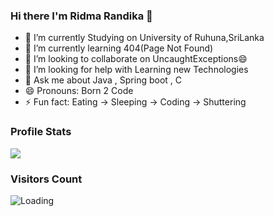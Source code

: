 ### Hi there I'm Ridma Randika 👋

- 🔭 I’m currently Studying on University of Ruhuna,SriLanka
- 🌱 I’m currently learning 404(Page Not Found)
- 👯 I’m looking to collaborate on UncaughtExceptions😄
- 🤔 I’m looking for help with Learning new Technologies
- 💬 Ask me about Java , Spring boot , C
- 😄 Pronouns: Born 2 Code
- ⚡ Fun fact: Eating -> Sleeping -> Coding -> Shuttering 

### Profile Stats

<img src="https://github-readme-stats.vercel.app/api?username=NadunNethsara&&show_icons=true&title_color=ffffff&icon_color=bb2acf&text_color=daf7dc&bg_color=151515">

### Visitors Count

<img align="left" src = "https://profile-counter.glitch.me/NadunNethsara/count.svg" alt ="Loading">
